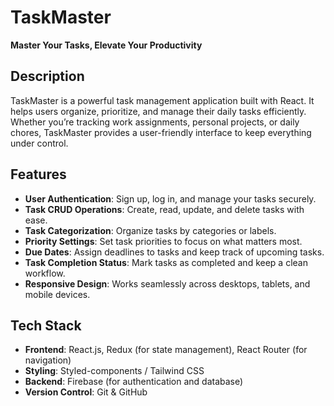 # TaskMaster

**Master Your Tasks, Elevate Your Productivity**

## Description

TaskMaster is a powerful task management application built with React. It helps users organize, prioritize, and manage their daily tasks efficiently. Whether you’re tracking work assignments, personal projects, or daily chores, TaskMaster provides a user-friendly interface to keep everything under control.

## Features

- **User Authentication**: Sign up, log in, and manage your tasks securely.
- **Task CRUD Operations**: Create, read, update, and delete tasks with ease.
- **Task Categorization**: Organize tasks by categories or labels.
- **Priority Settings**: Set task priorities to focus on what matters most.
- **Due Dates**: Assign deadlines to tasks and keep track of upcoming tasks.
- **Task Completion Status**: Mark tasks as completed and keep a clean workflow.
- **Responsive Design**: Works seamlessly across desktops, tablets, and mobile devices.

## Tech Stack

- **Frontend**: React.js, Redux (for state management), React Router (for navigation)
- **Styling**: Styled-components / Tailwind CSS
- **Backend**: Firebase (for authentication and database)
- **Version Control**: Git & GitHub